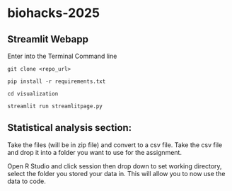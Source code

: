 # biohacks-2025

## Streamlit Webapp

Enter into the Terminal Command line

`git clone <repo_url>`

`pip install -r requirements.txt`

`cd visualization`

`streamlit run streamlitpage.py`


## Statistical analysis section:

Take the files (will be in zip file) and convert to a csv file. Take the csv file and drop it into a folder you want to use for the assignment. 

Open R Studio and click session then drop down to set working directory, select the folder you stored your data in. This will allow you to now use the data to code. 

